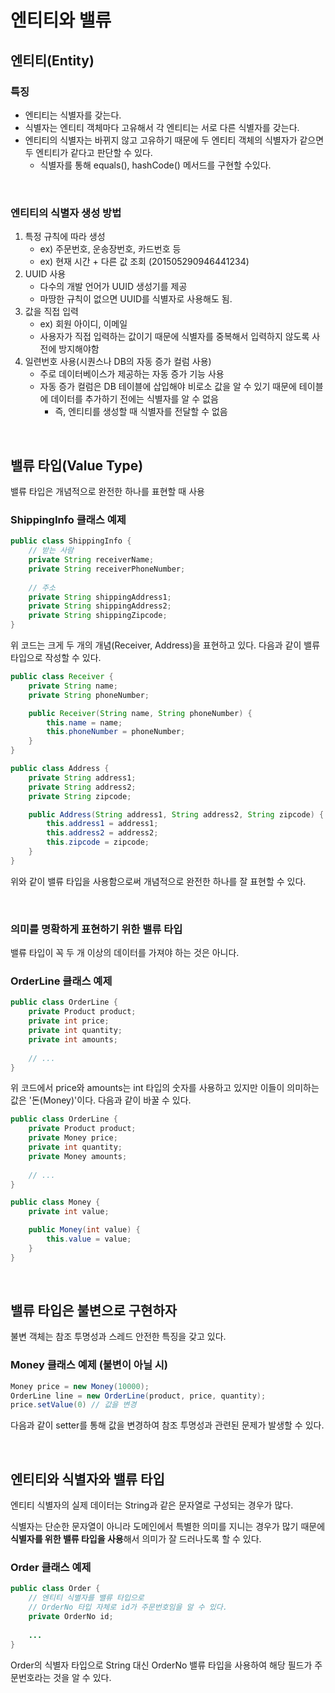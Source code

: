 # 엔티티와 밸류

## 엔티티(Entity)

### 특징

- 엔티티는 식별자를 갖는다.
- 식별자는 엔티티 객체마다 고유해서 각 엔티티는 서로 다른 식별자를 갖는다.
- 엔티티의 식별자는 바뀌지 않고 고유하기 때문에 두 엔티티 객체의 식별자가 같으면 두 엔티티가 같다고 판단할 수 있다.
  - 식별자를 통해 equals(), hashCode() 메서드를 구현할 수있다.

</br >

### 엔티티의 식별자 생성 방법

1. 특정 규칙에 따라 생성
   - ex) 주문번호, 운송장번호, 카드번호 등
   - ex) 현재 시간 + 다른 값 조회 (201505290946441234)
2. UUID 사용
   - 다수의 개발 언어가 UUID 생성기를 제공
   - 마땅한 규칙이 없으면 UUID를 식별자로 사용해도 됨.
3. 값을 직접 입력
   - ex) 회원 아이디, 이메일
   - 사용자가 직접 입력하는 값이기 때문에 식별자를 중복해서 입력하지 않도록 사전에 방지해야함
4. 일련번호 사용(시퀀스나 DB의 자동 증가 컬럼 사용)
   - 주로 데이터베이스가 제공하는 자동 증가 기능 사용
   - 자동 증가 컬럼은 DB 테이블에 삽입해야 비로소 값을 알 수 있기 때문에 테이블에 데이터를 추가하기 전에는 식별자를 알 수 없음
     - 즉, 엔티티를 생성할 때 식별자를 전달할 수 없음

</br >

## 밸류 타입(Value Type)

밸류 타입은 개념적으로 완전한 하나를 표현할 때 사용

### ShippingInfo 클래스 예제

~~~java
public class ShippingInfo {
    // 받는 사람
    private String receiverName;
    private String receiverPhoneNumber;
  
    // 주소
    private String shippingAddress1;
    private String shippingAddress2;
    private String shippingZipcode;
}
~~~

위 코드는 크게 두 개의 개념(Receiver, Address)을 표현하고 있다. 다음과 같이 밸류 타입으로 작성할 수 있다.

~~~java
public class Receiver {
    private String name;
    private String phoneNumber;

    public Receiver(String name, String phoneNumber) {
        this.name = name;
        this.phoneNumber = phoneNumber;
    }
}
~~~

```java
public class Address {
    private String address1;
    private String address2;
    private String zipcode;

    public Address(String address1, String address2, String zipcode) {
        this.address1 = address1;
        this.address2 = address2;
        this.zipcode = zipcode;
    }
}
```

위와 같이 밸류 타입을 사용함으로써 개념적으로 완전한 하나를 잘 표현할 수 있다.

</br >

### 의미를 명확하게 표현하기 위한 밸류 타입

밸류 타입이 꼭 두 개 이상의 데이터를 가져야 하는 것은 아니다.

### OrderLine 클래스 예제

~~~java
public class OrderLine {
    private Product product;
    private int price;
    private int quantity;
    private int amounts;
    
    // ...
}
~~~

위 코드에서 price와 amounts는 int 타입의 숫자를 사용하고 있지만 이들이 의미하는 값은 '돈(Money)'이다. 다음과 같이 바꿀 수 있다.

~~~java
public class OrderLine {
    private Product product;
    private Money price;
    private int quantity;
    private Money amounts;
    
    // ...
}

public class Money {
    private int value;

    public Money(int value) {
        this.value = value;
    }
}
~~~

</br >

## 밸류 타입은 불변으로 구현하자

불변 객체는 참조 투명성과 스레드 안전한 특징을 갖고 있다.

### Money 클래스 예제 (불변이 아닐 시)

~~~java
Money price = new Money(10000);
OrderLine line = new OrderLine(product, price, quantity);
price.setValue(0) // 값을 변경
~~~

다음과 같이 setter를 통해 값을 변경하여 참조 투명성과 관련된 문제가 발생할 수 있다.

</br >

## 엔티티와 식별자와 밸류 타입

엔티티 식별자의 실제 데이터는 String과 같은 문자열로 구성되는 경우가 많다.

식별자는 단순한 문자열이 아니라 도메인에서 특별한 의미를 지니는 경우가 많기 때문에 **식별자를 위한 밸류 타입을 사용**해서 의미가 잘 드러나도록 할 수 있다.

### Order 클래스 예제

~~~java
public class Order {
    // 엔티티 식별자를 밸류 타입으로
    // OrderNo 타입 자체로 id가 주문번호임을 알 수 있다.
    private OrderNo id;
    
    ...
}
~~~

Order의 식별자 타입으로 String 대신 OrderNo 밸류 타입을 사용하여 해당 필드가 주문번호라는 것을 알 수 있다.

